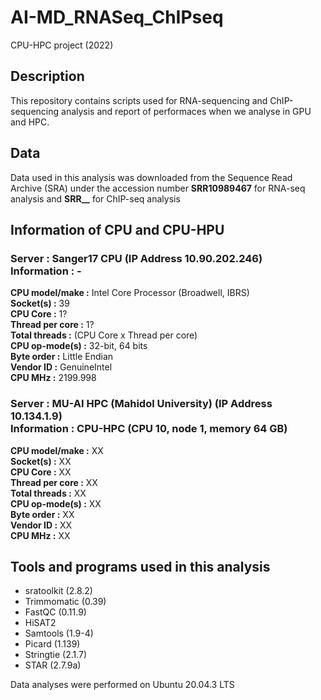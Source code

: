# AI-MD_RNASeq_ChIPseq
CPU-HPC project (2022)

## Description
This repository contains scripts used for RNA-sequencing and ChIP-sequencing analysis and report of performaces when we analyse in GPU and HPC.

## Data
Data used in this analysis was downloaded from the Sequence Read Archive (SRA) under the accession number **SRR10989467** for RNA-seq analysis and **SRR__** for ChIP-seq analysis

## Information of CPU and CPU-HPU
### Server : Sanger17 CPU (IP Address 10.90.202.246)<br>Information : -
**CPU model/make :** Intel Core Processor (Broadwell, IBRS)<br>
**Socket(s) :** 39<br>
**CPU Core :** 1?<br>
**Thread per core :** 1?<br>
**Total threads :** (CPU Core x Thread per core)<br>
**CPU op-mode(s) :** 32-bit, 64 bits<br>
**Byte order :** Little Endian<br>
**Vendor ID :** GenuineIntel<br>
**CPU MHz :** 2199.998

### Server : MU-AI HPC (Mahidol University) (IP Address 10.134.1.9)<br>Information : CPU-HPC (CPU 10, node 1, memory 64 GB)
**CPU model/make :** XX<br>
**Socket(s) :** XX<br>
**CPU Core :** XX<br>
**Thread per core :** XX<br>
**Total threads :** XX<br>
**CPU op-mode(s) :** XX<br>
**Byte order :** XX<br>
**Vendor ID :** XX<br>
**CPU MHz :** XX

## Tools and programs used in this analysis
- sratoolkit (2.8.2)
- Trimmomatic (0.39)
- FastQC (0.11.9)
- HiSAT2
- Samtools (1.9-4)
- Picard (1.139)
- Stringtie (2.1.7)
- STAR (2.7.9a)

Data analyses were performed on Ubuntu 20.04.3 LTS

